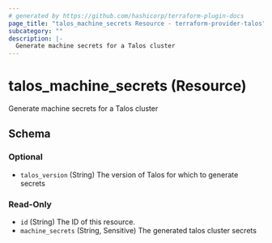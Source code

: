```yaml
---
# generated by https://github.com/hashicorp/terraform-plugin-docs
page_title: "talos_machine_secrets Resource - terraform-provider-talos"
subcategory: ""
description: |-
  Generate machine secrets for a Talos cluster
---
```


# talos_machine_secrets (Resource)

Generate machine secrets for a Talos cluster



<!-- schema generated by tfplugindocs -->
## Schema

### Optional

- `talos_version` (String) The version of Talos for which to generate secrets

### Read-Only

- `id` (String) The ID of this resource.
- `machine_secrets` (String, Sensitive) The generated talos cluster secrets


